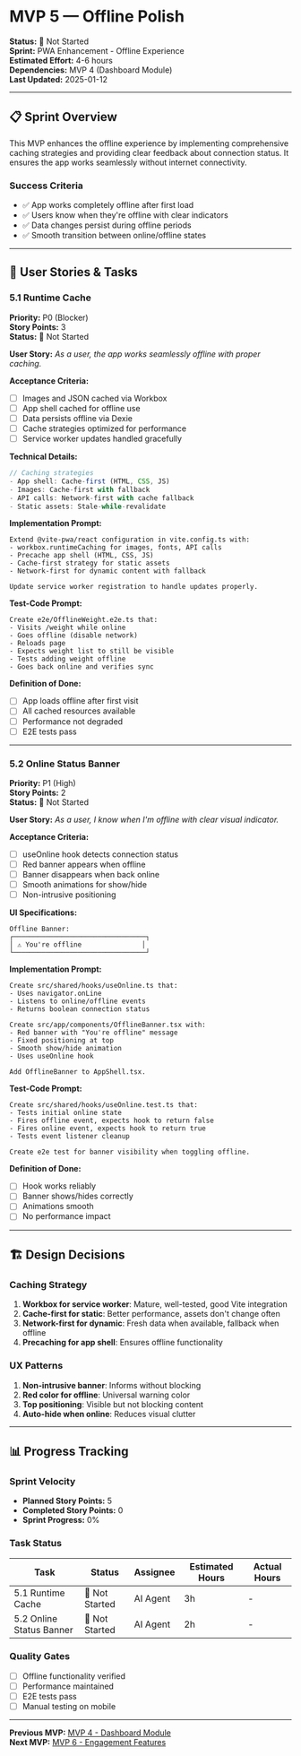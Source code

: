 # MVP 5 — Offline Polish

**Status:** 🔴 Not Started  
**Sprint:** PWA Enhancement - Offline Experience  
**Estimated Effort:** 4-6 hours  
**Dependencies:** MVP 4 (Dashboard Module)  
**Last Updated:** 2025-01-12

---

## 📋 Sprint Overview

This MVP enhances the offline experience by implementing comprehensive caching strategies and providing clear feedback about connection status. It ensures the app works seamlessly without internet connectivity.

### Success Criteria
- ✅ App works completely offline after first load
- ✅ Users know when they're offline with clear indicators
- ✅ Data changes persist during offline periods
- ✅ Smooth transition between online/offline states

---

## 🎯 User Stories & Tasks

### 5.1 Runtime Cache
**Priority:** P0 (Blocker)  
**Story Points:** 3  
**Status:** 🔴 Not Started

**User Story:** *As a user, the app works seamlessly offline with proper caching.*

**Acceptance Criteria:**
- [ ] Images and JSON cached via Workbox
- [ ] App shell cached for offline use
- [ ] Data persists offline via Dexie
- [ ] Cache strategies optimized for performance
- [ ] Service worker updates handled gracefully

**Technical Details:**
```typescript
// Caching strategies
- App shell: Cache-first (HTML, CSS, JS)
- Images: Cache-first with fallback
- API calls: Network-first with cache fallback
- Static assets: Stale-while-revalidate
```

**Implementation Prompt:**
```
Extend @vite-pwa/react configuration in vite.config.ts with:
- workbox.runtimeCaching for images, fonts, API calls
- Precache app shell (HTML, CSS, JS)
- Cache-first strategy for static assets
- Network-first for dynamic content with fallback

Update service worker registration to handle updates properly.
```

**Test-Code Prompt:**
```
Create e2e/OfflineWeight.e2e.ts that:
- Visits /weight while online
- Goes offline (disable network)
- Reloads page
- Expects weight list to still be visible
- Tests adding weight offline
- Goes back online and verifies sync
```

**Definition of Done:**
- [ ] App loads offline after first visit
- [ ] All cached resources available
- [ ] Performance not degraded
- [ ] E2E tests pass

---

### 5.2 Online Status Banner
**Priority:** P1 (High)  
**Story Points:** 2  
**Status:** 🔴 Not Started

**User Story:** *As a user, I know when I'm offline with clear visual indicator.*

**Acceptance Criteria:**
- [ ] useOnline hook detects connection status
- [ ] Red banner appears when offline
- [ ] Banner disappears when back online
- [ ] Smooth animations for show/hide
- [ ] Non-intrusive positioning

**UI Specifications:**
```
Offline Banner:
┌─────────────────────────────────┐
│ ⚠️ You're offline               │
└─────────────────────────────────┘
```

**Implementation Prompt:**
```
Create src/shared/hooks/useOnline.ts that:
- Uses navigator.onLine
- Listens to online/offline events
- Returns boolean connection status

Create src/app/components/OfflineBanner.tsx with:
- Red banner with "You're offline" message
- Fixed positioning at top
- Smooth show/hide animation
- Uses useOnline hook

Add OfflineBanner to AppShell.tsx.
```

**Test-Code Prompt:**
```
Create src/shared/hooks/useOnline.test.ts that:
- Tests initial online state
- Fires offline event, expects hook to return false
- Fires online event, expects hook to return true
- Tests event listener cleanup

Create e2e test for banner visibility when toggling offline.
```

**Definition of Done:**
- [ ] Hook works reliably
- [ ] Banner shows/hides correctly
- [ ] Animations smooth
- [ ] No performance impact

---

## 🏗️ Design Decisions

### Caching Strategy
1. **Workbox for service worker**: Mature, well-tested, good Vite integration
2. **Cache-first for static**: Better performance, assets don't change often
3. **Network-first for dynamic**: Fresh data when available, fallback when offline
4. **Precaching for app shell**: Ensures offline functionality

### UX Patterns
1. **Non-intrusive banner**: Informs without blocking
2. **Red color for offline**: Universal warning color
3. **Top positioning**: Visible but not blocking content
4. **Auto-hide when online**: Reduces visual clutter

---

## 📊 Progress Tracking

### Sprint Velocity
- **Planned Story Points:** 5
- **Completed Story Points:** 0
- **Sprint Progress:** 0%

### Task Status
| Task | Status | Assignee | Estimated Hours | Actual Hours |
|------|--------|----------|----------------|--------------|
| 5.1 Runtime Cache | 🔴 Not Started | AI Agent | 3h | - |
| 5.2 Online Status Banner | 🔴 Not Started | AI Agent | 2h | - |

### Quality Gates
- [ ] Offline functionality verified
- [ ] Performance maintained
- [ ] E2E tests pass
- [ ] Manual testing on mobile

---

**Previous MVP:** [MVP 4 - Dashboard Module](./mvp-4-dashboard-module.md)  
**Next MVP:** [MVP 6 - Engagement Features](./mvp-6-engagement-features.md) 